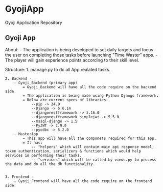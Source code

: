 # GyojiApp
Gyoji Application Repository

Gyoji App
---------
About: 
    - The application is being developed to set daily targets and focus the user on completing those tasks before launching "Time Waster" apps.
    - The player will gain experience points according to their skill level.

Structure:
    1. manage.py to do all App realated tasks.
    
    2. Backend - 
        - Gyoji_Backend (primary app)
            = Gyoji_Backend will have all the code require on the backend side. 
            = The application is being made using Python Django framework.
            = Below are current specs of libraries:
                --pip -> 24.0
                --Django -> 5.0.14
                --djangorestframework -> 3.16.0
                --djangorestframework_simplejwt -> 5.5.0
                --mssql-django -> 1.5
                --PyJWT -> 2.9.0
                --pyodbc -> 5.2.0
        - MasterApp 
            = This app will have all the componets required for this app.
            = It has:
                -- "helpers" which will contain main api response model, token authentication, serializers & functions which would help services in performing their tasks.
                -- "services" which will be called by views.py to process the data and do all the db functionality.

    
    3. Frontend - 
        - Gyoji_Frontend will have all the code require on the frontend side.